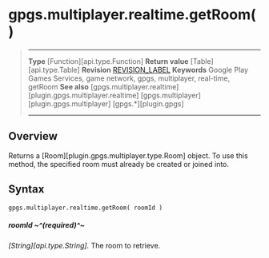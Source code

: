 # gpgs.multiplayer.realtime.getRoom()

> --------------------- ------------------------------------------------------------------------------------------
> __Type__              [Function][api.type.Function]
> __Return value__      [Table][api.type.Table]
> __Revision__          [REVISION_LABEL](REVISION_URL)
> __Keywords__          Google Play Games Services, game network, gpgs, multiplayer, real-time, getRoom
> __See also__          [gpgs.multiplayer.realtime][plugin.gpgs.multiplayer.realtime]
>						[gpgs.multiplayer][plugin.gpgs.multiplayer]
>                       [gpgs.*][plugin.gpgs]
> --------------------- ------------------------------------------------------------------------------------------

## Overview

Returns a [Room][plugin.gpgs.multiplayer.type.Room] object. To use this method, the specified room must already be created or joined into.

## Syntax

	gpgs.multiplayer.realtime.getRoom( roomId )

##### roomId ~^(required)^~
_[String][api.type.String]._ The room to retrieve.